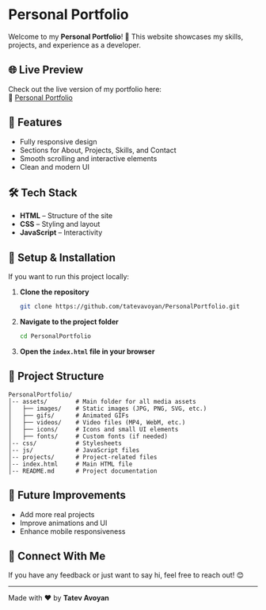 # Personal Portfolio

Welcome to my **Personal Portfolio**! 🚀 This website showcases my skills, projects, and experience as a developer.

## 🌐 Live Preview
Check out the live version of my portfolio here:  
🔗 [Personal Portfolio](https://tatevavoyan.github.io/PersonalPortfolio/index.html)

## 📌 Features
- Fully responsive design
- Sections for About, Projects, Skills, and Contact
- Smooth scrolling and interactive elements
- Clean and modern UI

## 🛠️ Tech Stack
- **HTML** – Structure of the site
- **CSS** – Styling and layout
- **JavaScript** – Interactivity

## 🚀 Setup & Installation
If you want to run this project locally:

1. **Clone the repository**
   ```sh
   git clone https://github.com/tatevavoyan/PersonalPortfolio.git
   ```
2. **Navigate to the project folder**
   ```sh
   cd PersonalPortfolio
   ```
3. **Open the `index.html` file in your browser**

## 📂 Project Structure
```
PersonalPortfolio/
│-- assets/        # Main folder for all media assets
│   ├── images/    # Static images (JPG, PNG, SVG, etc.)
│   ├── gifs/      # Animated GIFs
│   ├── videos/    # Video files (MP4, WebM, etc.)
│   ├── icons/     # Icons and small UI elements
│   ├── fonts/     # Custom fonts (if needed)
│-- css/           # Stylesheets
│-- js/            # JavaScript files
│-- projects/      # Project-related files
│-- index.html     # Main HTML file
│-- README.md      # Project documentation
```

## 📌 Future Improvements
- Add more real projects
- Improve animations and UI
- Enhance mobile responsiveness

## 🤝 Connect With Me
If you have any feedback or just want to say hi, feel free to reach out! 😊

---
Made with ❤️ by **Tatev Avoyan**
